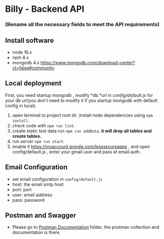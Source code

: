 # Billy - Backend API

### (Rename all the necessary fields to meet the API requirements)

## Install software

- node 16.x
- npm 8.x
- mongodb 4.x https://www.mongodb.com/download-center?ct=false#community

## Local deployment

First, you need startup mongodb , modify *db.*url in _config/default.js_ for your db url(you don't need to modify it if you startup mongodb with default config in local).

1. open terminal to project root dir ,Install node dependencies using `npm install`.
2. check code with `npm run lint`.
3. create static test data run `npm run addData`, **it will drop all tables and create tables.**
4. run server `npm run start`.
5. enable it https://myaccount.google.com/lesssecureapps , and open config/default.js , enter your gmail user and pass at email.auth.

## Email Configuration

- set email configuration in `config/default.js`
- host: the email smtp host
- port: port
- user: email address
- pass: password

## Postman and Swagger

- Please go to [Postman Documentation](https://mercury-squad.postman.co/workspace/Team-Workspace~b192650a-fb76-44ac-847b-546089ecc1eb/collection/4375009-80fd01b6-93f9-4f85-9a4b-42d6a3cb57b3?ctx=documentation) folder, the postman collection and documentation is there.
